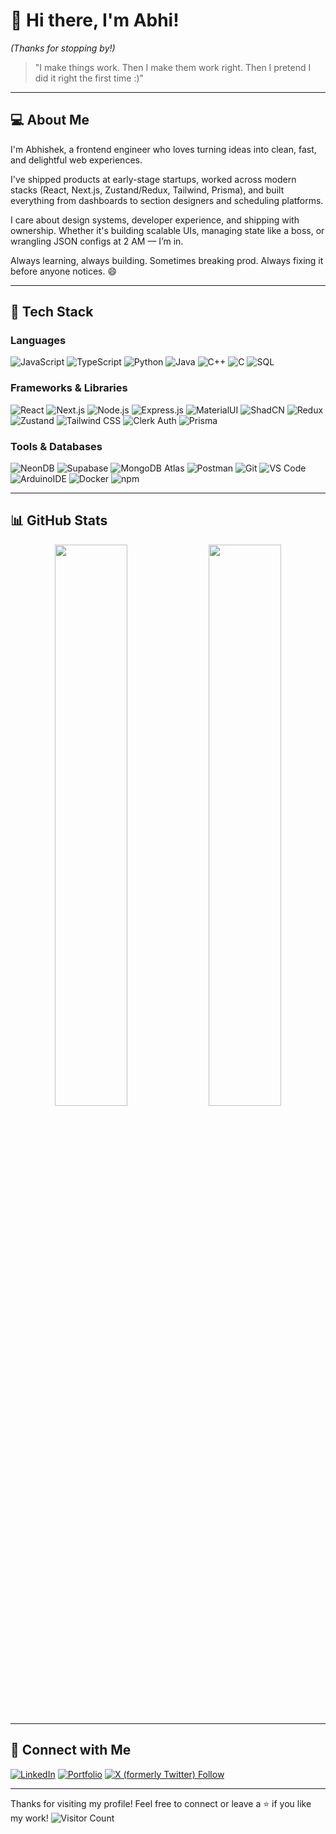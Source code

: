 # 👋 Hi there, I'm Abhi!


*(Thanks for stopping by!)*
> "I make things work. Then I make them work right. Then I pretend I did it right the first time :)"
---

## 💻 About Me
I'm Abhishek, a frontend engineer who loves turning ideas into clean, fast, and delightful web experiences. 

I've shipped products at early-stage startups, worked across modern stacks (React, Next.js, Zustand/Redux, Tailwind, Prisma), and built everything from dashboards to section designers and scheduling platforms.

I care about design systems, developer experience, and shipping with ownership. Whether it's building scalable UIs, managing state like a boss, or wrangling JSON configs at 2 AM — I’m in.

Always learning, always building. Sometimes breaking prod. Always fixing it before anyone notices. 😄

---

## 🚀 Tech Stack

### Languages
![JavaScript](https://img.shields.io/badge/-JavaScript-333?style=for-the-badge&logo=javascript)
![TypeScript](https://img.shields.io/badge/-TypeScript-333?style=for-the-badge&logo=typescript)
![Python](https://img.shields.io/badge/-Python-333?style=for-the-badge&logo=python)
![Java](https://img.shields.io/badge/-Java-333?style=for-the-badge&logo=java)
![C++](https://img.shields.io/badge/-C++-333?style=for-the-badge&logo=cplusplus)
![C](https://img.shields.io/badge/-C-333?style=for-the-badge&logo=c)
![SQL](https://img.shields.io/badge/-SQL-333?style=for-the-badge&logo=postgresql)

### Frameworks & Libraries
![React](https://img.shields.io/badge/-React-333?style=for-the-badge&logo=react)
![Next.js](https://img.shields.io/badge/-Next.js-333?style=for-the-badge&logo=nextdotjs)
![Node.js](https://img.shields.io/badge/-Node.js-333?style=for-the-badge&logo=nodedotjs)
![Express.js](https://img.shields.io/badge/-Express.js-333?style=for-the-badge&logo=express)
![MaterialUI](https://img.shields.io/badge/-MaterialUI-333?style=for-the-badge&logo=mui)
![ShadCN](https://img.shields.io/badge/-ShadCN-333?style=for-the-badge&logo=shadcn)
![Redux](https://img.shields.io/badge/-Redux-333?style=for-the-badge&logo=redux)
![Zustand](https://img.shields.io/badge/-Zustand-333?style=for-the-badge&logo=zustand)
![Tailwind CSS](https://img.shields.io/badge/-Tailwind_CSS-333?style=for-the-badge&logo=tailwindcss)
![Clerk Auth](https://img.shields.io/badge/-Clerk_Auth-333?style=for-the-badge)
![Prisma](https://img.shields.io/badge/-Prisma-333?style=for-the-badge&logo=prisma)

### Tools & Databases
![NeonDB](https://img.shields.io/badge/-NeonDB-333?style=for-the-badge)
![Supabase](https://img.shields.io/badge/-Supabase-333?style=for-the-badge&logo=supabase)
![MongoDB Atlas](https://img.shields.io/badge/-MongoDB_Atlas-333?style=for-the-badge&logo=mongodb)
![Postman](https://img.shields.io/badge/-Postman-333?style=for-the-badge&logo=postman)
![Git](https://img.shields.io/badge/-Git-333?style=for-the-badge&logo=git)
![VS Code](https://img.shields.io/badge/-VS_Code-333?style=for-the-badge&logo=visualstudiocode)
![ArduinoIDE](https://img.shields.io/badge/-ArduinoIDE-333?style=for-the-badge&logo=arduino)
![Docker](https://img.shields.io/badge/-Docker-333?style=for-the-badge&logo=docker)
![npm](https://img.shields.io/badge/npm-Package%20Manager-CB3837?style=for-the-badge&logo=npm&logoColor=white)

---


## 📊 GitHub Stats
<p align="center">
  <img width="48%" src="https://github-readme-stats.vercel.app/api?username=abhicache&show_icons=true&theme=radical" />
  <img width="48%" src="https://github-readme-stats.vercel.app/api/top-langs/?username=abhicache&layout=compact&theme=radical" />
</p>

---

## 🔗 Connect with Me
[![LinkedIn](https://img.shields.io/badge/LinkedIn-0077B5?style=for-the-badge&logo=linkedin&logoColor=white)](https://linkedin.com/in/theAbhishekBaranwal)
[![Portfolio](https://img.shields.io/badge/Portfolio-000?style=for-the-badge&logo=vercel&logoColor=white)](https://bento.me/abhicache)
[![X (formerly Twitter) Follow](https://img.shields.io/twitter/follow/:abhicache)](https://twitter.com/intent/follow?screen_name=abhicache)

---

Thanks for visiting my profile! Feel free to connect or leave a ⭐️ if you like my work!
![Visitor Count](https://komarev.com/ghpvc/?username=abhicache&color=blue)  
